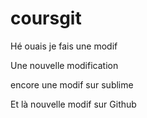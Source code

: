 # coursgit

Hé ouais je fais une modif

Une nouvelle modification


encore une modif sur sublime

Et là nouvelle modif sur Github
